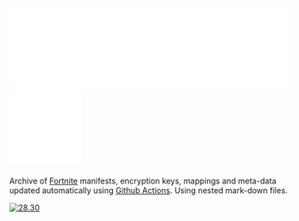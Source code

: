 # ![](/source/readme-content/name.svg) ![](/source/readme-content/icon.svg)

Archive of [Fortnite](https://www.epicgames.com/fortnite/en-US/home) manifests, encryption keys, mappings and meta-data updated automatically using [Github Actions](https://docs.github.com/en/actions). Using nested mark-down files.

[![28.30](https://github.com/Tectors/Archive/blob/master/source/dependents/gen.28.30.svg)](https://github.com/Tectors/Archive/blob/master/tree/28.30.md)
